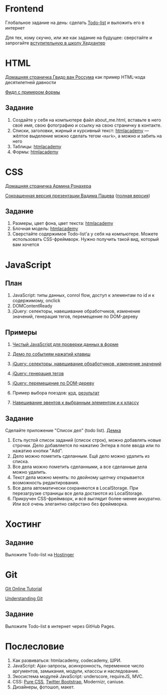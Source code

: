 Frontend
========

Глобальное задание на день: сделать [Todo-list](http://ahamlett.com/Backbone.localStorage/examples/index.html) и выложить его в интернет

Для тех, кому скучно, или же как задание на будущее: сверстайте и запрогайте [вступительную в школу Хедхантер](https://github.com/vpavlenko/hh-school-frontend)

HTML
====

[Домашняя страничка Гвидо ван Россума](http://www.python.org/~guido/) как пример HTML-кода десятилетней давности

[Фидл с примером формы](http://jsfiddle.net/ZJcX2/1/)

Задание
-------

1. Создайте у себя на компьютере файл about_me.html, вставьте в него своё имя, свою фотографию и ссылку на свою страничку в контакте.
2. Списки, заголовки, жирный и курсивный текст: [htmlacademy](http://htmlacademy.ru/courses/38/run/16) — жёлтое выделение можно сделать тегом `<mark>`, а можно и забить на него
3. Таблицы: [htmlacademy](http://htmlacademy.ru/courses/39/run/9)
4. Формы: [htmlacademy](http://htmlacademy.ru/courses/46/run/11)

CSS
===

[Домашняя страничка Армина Ронахера](http://lucumr.pocoo.org/)

[Сокращенная версия презентации Вадима Пацева]() ([полная версия](http://vpavlenko.github.io/YWDS-CSS/))

Задание
-------

1. Размеры, цвет фона, цвет текста: [htmlacademy](http://htmlacademy.ru/courses/41/run/15)
2. Блочная модель: [htmlacademy](http://htmlacademy.ru/courses/44/run/8)
3. Сверстайте содержимое Todo-list'а у себя на компьютере. Можете использовать CSS-фреймворк. Нужно получить такой вид, который вам хочется

JavaScript
==========

План
----

1. JavaScript: типы данных, conrol flow, доступ к элементам по id и к содержимому, onclick
2. DOMContentReady
2. jQuery: селекторы, навешивание обработчиков, изменение значений, генерация тегов, перемещение по DOM-дереву

Примеры
-------

1. [Чистый JavaScript для проверки данных в форме](http://jsfiddle.net/u56uW/6/)

4. [Демо по событиям нажатий клавиш](http://javascript.info/tutorial/keyboard-events)

7. [jQuery: селекторы, навешивание обработчиков, изменение значений](http://jsfiddle.net/J45tc/6/)
8. [jQuery: генерация тегов](http://jsfiddle.net/Ta576/2/)
9. [jQuery: перемещение по DOM-дереву](http://jsfiddle.net/5CyNu/3/)

2. Пример выбора поездов: [код](https://github.com/vpavlenko/js-todo-task/tree/master/raspg), [результат](http://vpavlenko.github.io/js-todo-task/rasp/)

3. [Навешивание эвентов к выбранным элементом и к классу](http://jsfiddle.net/8YbM9/1/)


Задание
-------

Сделайте приложение "Список дел" (todo list). [Демка](http://ahamlett.com/Backbone.localStorage/examples/index.html)

1. Есть пустой список заданий (список строк), можно добавлять новые строчки. Дело добавляется по нажатию Энтера в поле ввода или по нажатию кнопки "Add".
2. Дело можно пометить сделанным. Ещё дело можно удалить из списка.
3. Все дела можно пометить сделанными, а все сделанные дела можно удалить.
4. Текст дела можно менять: по двойному щелчку открывается возможность редактирования.
5. Все дела автоматически сохраняются в LocalStorage. При перезагрузке страницы все дела достаются из LocalStorage.
6. Прикручен CSS-фреймворк, и всё выглядит более-менее аккуратно. Или всё очень элегантно свёрстано без фреймворка.

Хостинг
=======

Задание
-------

Выложите Todo-list на [Hostinger](http://www.hostinger.ru/)

Git
===

[Git Online Tutorial](http://try.github.io/)

[Understanding Git](http://web.mit.edu/nelhage/Public/git-slides-2009.pdf)

Задание
-------

Выложите Todo-list в интернет через GitHub Pages.

Послесловие
===========

1. Как развиваться: htmlacademy, codecademy, ШРИ.
2. JavaScript: Ajax-запросы, асинхронность, переменное число аргументов, замыкания, модули, класссы и наследование. 
3. Экосистема модулей JavaScript: underscore, requireJS, MVC.
4. CSS: [Pure CSS](http://purecss.io/), [Twitter Bootstrap](http://getbootstrap.com/), Modernizr, caniuse.
5. Дизайнеры, фотошоп, макет.
